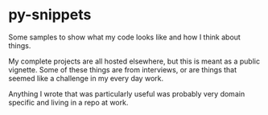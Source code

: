 # py-snippets
Some samples to show what my code looks like and how I think about things.

My complete projects are all hosted elsewhere, but this is meant as a public
vignette.  Some of these things are from interviews, or are things that
seemed like a challenge in my every day work.

Anything I wrote that was particularly useful was probably very domain
specific and living in a repo at work.
